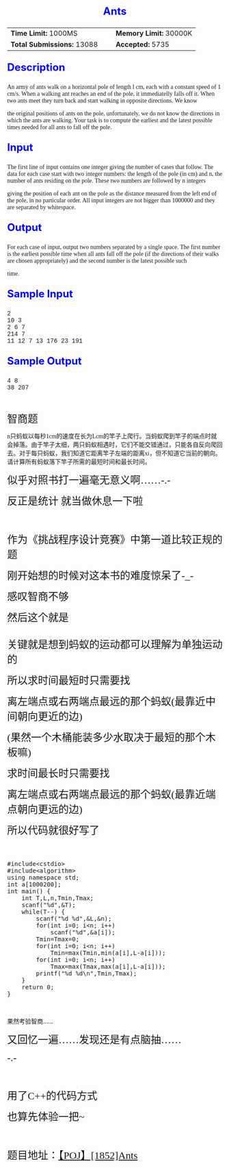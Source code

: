 
<div class="ptt" lang="en-US" style="text-align:center; font-size:18pt; font-weight:bold; color:blue">
Ants</div>
<div class="plm" style="text-align:center; font-size:14px">
<table align="center">
<tbody>
<tr>
<td><strong>Time Limit:</strong>&nbsp;1000MS</td>
<td width="10px">&nbsp;</td>
<td><strong>Memory Limit:</strong>&nbsp;30000K</td>
</tr>
<tr>
<td><strong>Total Submissions:</strong>&nbsp;13088</td>
<td width="10px">&nbsp;</td>
<td><strong>Accepted:</strong>&nbsp;5735</td>
</tr>
</tbody>
</table>
</div>
<p class="pst" style="font-size:18pt; font-weight:bold; color:blue">Description</p>
<div class="ptx" lang="en-US" style="font-family:'Times New Roman',Times,serif; font-size:14px">
An army of ants walk on a horizontal pole of length l cm, each with a constant speed of 1 cm/s. When a walking ant reaches an end of the pole, it immediatelly falls off it. When two ants meet they turn back and start walking in opposite directions. We know
 the original positions of ants on the pole, unfortunately, we do not know the directions in which the ants are walking. Your task is to compute the earliest and the latest possible times needed for all ants to fall off the pole.</div>
<p class="pst" style="font-size:18pt; font-weight:bold; color:blue">Input</p>
<div class="ptx" lang="en-US" style="font-family:'Times New Roman',Times,serif; font-size:14px">
The first line of input contains one integer giving the number of cases that follow. The data for each case start with two integer numbers: the length of the pole (in cm) and n, the number of ants residing on the pole. These two numbers are followed by n integers
 giving the position of each ant on the pole as the distance measured from the left end of the pole, in no particular order. All input integers are not bigger than 1000000 and they are separated by whitespace.</div>
<p class="pst" style="font-size:18pt; font-weight:bold; color:blue">Output</p>
<div class="ptx" lang="en-US" style="font-family:'Times New Roman',Times,serif; font-size:14px">
For each case of input, output two numbers separated by a single space. The first number is the earliest possible time when all ants fall off the pole (if the directions of their walks are chosen appropriately) and the second number is the latest possible such
 time.&nbsp;<br>
</div>
<p class="pst" style="font-size:18pt; font-weight:bold; color:blue">Sample Input</p>
<pre class="sio" style="font-family:'Courier New',Courier,monospace; font-size:14px">2
10 3
2 6 7
214 7
11 12 7 13 176 23 191
</pre>
<p class="pst" style="font-size:18pt; font-weight:bold; color:blue">Sample Output</p>
<pre class="sio" style="font-family:'Courier New',Courier,monospace; font-size:14px">4 8
38 207</pre>
<p><br>
</p>
<p><span style="font-family:Microsoft YaHei; font-size:24px">智商题</span></p>
<p><span style="font-family:FangSong_GB2312; font-size:14px">n只蚂蚁以每秒1cm的速度在长为Lcm的竿子上爬行。当蚂蚁爬到竿子的端点时就会掉落。由于竿子太细，两只蚂蚁相遇时，它们不能交错通过，只能各自反向爬回去。对于每只蚂蚁，我们知道它距离竿子左端的距离xi，但不知道它当前的朝向。请计算所有蚂蚁落下竿子所需的最短时间和最长时间。</span></p>
<p><span style="font-family:FangSong_GB2312; font-size:14px"><span style="font-family:'Microsoft YaHei'; font-size:24px">&#20284;乎对照书打一遍毫无意义啊……-.-</span><br>
</span></p>
<p><span style="font-family:FangSong_GB2312; font-size:14px"><span style="font-family:'Microsoft YaHei'; font-size:24px">反正是统计 就当做休息一下啦</span></span></p>
<p><span style="font-family:FangSong_GB2312; font-size:14px"><span style="font-family:'Microsoft YaHei'; font-size:24px"><br>
</span></span></p>
<p><span style="font-family:FangSong_GB2312; font-size:14px"><span style="font-family:'Microsoft YaHei'; font-size:24px">作为《<span style="font-family:Verdana,'Lucida Grande',Arial,Helvetica,sans-serif; background-color:rgb(249,249,249)">挑战程序设计竞赛</span>》中第一道比较正规的题</span></span></p>
<p><span style="font-family:FangSong_GB2312; font-size:14px"><span style="font-family:'Microsoft YaHei'; font-size:24px">刚开始想的时候对这本书的难度惊呆了-_-</span></span></p>
<p><span style="font-family:Microsoft YaHei; font-size:24px">感叹智商不够</span></p>
<p><span style="font-family:Microsoft YaHei; font-size:24px">然后这个就是</span></p>
<p><span style="font-family:Microsoft YaHei; font-size:24px"><img src="https://img-blog.csdn.net/20160106201948551" alt=""><br>
</span></p>
<p><span style="font-family:Microsoft YaHei; font-size:24px">关键就是想到蚂蚁的运动都可以理解为单独运动的</span></p>
<p><span style="font-family:Microsoft YaHei; font-size:24px">所以求时间最短时只需要找</span></p>
<p><span style="font-family:Microsoft YaHei; font-size:24px">离左端点或右两端点最远的那个蚂蚁(最靠近中间朝向更近的边)</span></p>
<p><span style="font-family:Microsoft YaHei; font-size:24px">(果然一个木桶能装多少水取决于最短的那个木板嘛)</span></p>
<p><span style="font-family:Microsoft YaHei; font-size:24px"></span></p>
<p><span style="font-family:Microsoft YaHei; font-size:24px">求时间最长时只需要找</span></p>
<p><span style="font-family:Microsoft YaHei; font-size:24px">离左端点或右两端点最远的那个蚂蚁(最靠近端点朝向更远的边)</span></p>
<p><span style="font-family:Microsoft YaHei; font-size:24px">所以代码就很好写了</span></p>
<p><span style="font-family:Microsoft YaHei; font-size:24px"><br>
</span></p>
<p><span style="font-family:Microsoft YaHei; font-size:24px"></span><pre name="code" class="cpp">#include&lt;cstdio&gt;
#include&lt;algorithm&gt;
using namespace std;
int a[1000200];
int main() {
	int T,L,n,Tmin,Tmax;
	scanf(&quot;%d&quot;,&amp;T);
	while(T--) {
		scanf(&quot;%d %d&quot;,&amp;L,&amp;n);
		for(int i=0; i&lt;n; i++)
			scanf(&quot;%d&quot;,&amp;a[i]);
		Tmin=Tmax=0;
		for(int i=0; i&lt;n; i++)
			Tmin=max(Tmin,min(a[i],L-a[i]));
		for(int i=0; i&lt;n; i++)
			Tmax=max(Tmax,max(a[i],L-a[i]));
		printf(&quot;%d %d\n&quot;,Tmin,Tmax);
	}
	return 0;
}</pre><br>
果然考验智商……</p>
<p><span style="font-family:Microsoft YaHei; font-size:24px">又回忆一遍……发现还是有点脑抽……</span></p>
<p><span style="font-family:Microsoft YaHei; font-size:24px">-.-</span></p>
<p><span style="font-family:Microsoft YaHei; font-size:24px"><br>
</span></p>
<p><span style="font-family:Microsoft YaHei; font-size:24px">用了C&#43;&#43;的代码方式</span></p>
<p><span style="font-family:Microsoft YaHei; font-size:24px">也算先体验一把~</span></p>
<p><span style="font-family:Microsoft YaHei; font-size:24px"><br>
</span></p>
<p><span style="font-family:Microsoft YaHei; font-size:24px">题目地址：<a target="_blank" href="http://poj.org/problem?id=1852">【POJ】[1852]Ants</a></span></p>
